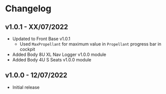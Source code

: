 # Changelog

## v1.0.1 - XX/07/2022

- Updated to Front Base v1.0.1
  - Used `MaxPropellant` for maximum value in `Propellant` progress bar in cockpit
- Added Body 8U XL Nav Logger v1.0.0 module
- Added Body 4U S Seats v1.0.0 module

## v1.0.0 - 12/07/2022

- Initial release
